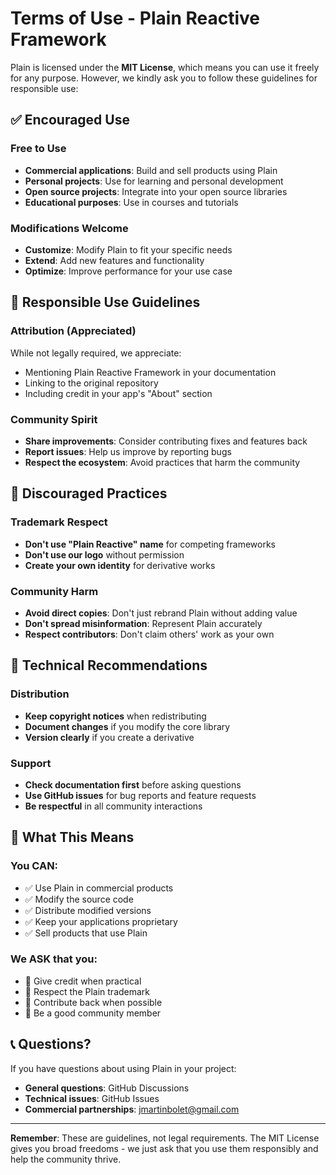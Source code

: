 # Terms of Use - Plain Reactive Framework

Plain is licensed under the **MIT License**, which means you can use it freely for any purpose. However, we kindly ask you to follow these guidelines for responsible use:

## ✅ Encouraged Use

### Free to Use
- **Commercial applications**: Build and sell products using Plain
- **Personal projects**: Use for learning and personal development
- **Open source projects**: Integrate into your open source libraries
- **Educational purposes**: Use in courses and tutorials

### Modifications Welcome
- **Customize**: Modify Plain to fit your specific needs
- **Extend**: Add new features and functionality
- **Optimize**: Improve performance for your use case

## 🤝 Responsible Use Guidelines

### Attribution (Appreciated)
While not legally required, we appreciate:
- Mentioning Plain Reactive Framework in your documentation
- Linking to the original repository
- Including credit in your app's "About" section

### Community Spirit
- **Share improvements**: Consider contributing fixes and features back
- **Report issues**: Help us improve by reporting bugs
- **Respect the ecosystem**: Avoid practices that harm the community

## 🚫 Discouraged Practices

### Trademark Respect
- **Don't use "Plain Reactive" name** for competing frameworks
- **Don't use our logo** without permission
- **Create your own identity** for derivative works

### Community Harm
- **Avoid direct copies**: Don't just rebrand Plain without adding value
- **Don't spread misinformation**: Represent Plain accurately
- **Respect contributors**: Don't claim others' work as your own

## 🔧 Technical Recommendations

### Distribution
- **Keep copyright notices** when redistributing
- **Document changes** if you modify the core library
- **Version clearly** if you create a derivative

### Support
- **Check documentation first** before asking questions
- **Use GitHub issues** for bug reports and feature requests
- **Be respectful** in all community interactions

## 🎯 What This Means

### You CAN:
- ✅ Use Plain in commercial products
- ✅ Modify the source code
- ✅ Distribute modified versions
- ✅ Keep your applications proprietary
- ✅ Sell products that use Plain

### We ASK that you:
- 🤝 Give credit when practical
- 🤝 Respect the Plain trademark
- 🤝 Contribute back when possible
- 🤝 Be a good community member

## 📞 Questions?

If you have questions about using Plain in your project:
- **General questions**: GitHub Discussions
- **Technical issues**: GitHub Issues
- **Commercial partnerships**: jmartinbolet@gmail.com

---

**Remember**: These are guidelines, not legal requirements. The MIT License gives you broad freedoms - we just ask that you use them responsibly and help the community thrive. 